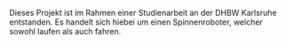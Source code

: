 Dieses Projekt ist im Rahmen einer Studienarbeit an der DHBW Karlsruhe entstanden. Es handelt sich hiebei um einen Spinnenroboter, welcher sowohl laufen als auch fahren.